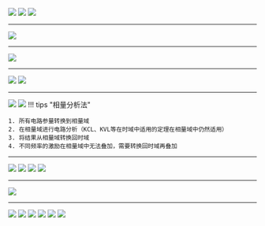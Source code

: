 ![](附件/Pasted%20image%2020251002191124.png)
![](附件/Pasted%20image%2020251002191134.png)
![](附件/Pasted%20image%2020251002191145.png)

---
![](附件/Pasted%20image%2020251002191159.png)

---

![](附件/Pasted%20image%2020251002191225.png)

---

![](附件/Pasted%20image%2020251002191238.png)
![](附件/Pasted%20image%2020251002191248.png)

---

![](附件/Pasted%20image%2020251002191301.png)
![](附件/Pasted%20image%2020251002191311.png)
!!! tips "相量分析法"
    
	1. 所有电路参量转换到相量域
    2. 在相量域进行电路分析（KCL、KVL等在时域中适用的定理在相量域中仍然适用）
    3. 将结果从相量域转换回时域
    4. 不同频率的激励在相量域中无法叠加，需要转换回时域再叠加

---

![](附件/Pasted%20image%2020251002191330.png)
![](附件/Pasted%20image%2020251002191347.png)
![](附件/Pasted%20image%2020251002191358.png)
![](附件/Pasted%20image%2020251002191410.png)

---

![](附件/Pasted%20image%2020251002191423.png)

---

![](附件/Pasted%20image%2020251002191436.png)
![](附件/Pasted%20image%2020251002191449.png)
![](附件/Pasted%20image%2020251002191506.png)
![](附件/Pasted%20image%2020251002191518.png)
![](附件/Pasted%20image%2020251002191534.png)
![](附件/Pasted%20image%2020251002191545.png)

